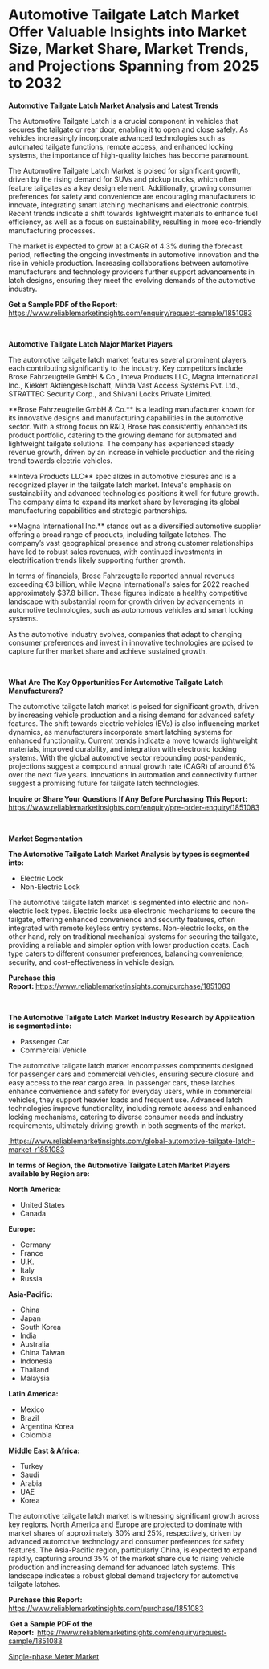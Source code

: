 <p><h1>Automotive Tailgate Latch Market Offer Valuable Insights into Market Size, Market Share, Market Trends, and Projections Spanning from 2025 to 2032</h1></p><p><strong>Automotive Tailgate Latch Market Analysis and Latest Trends</strong></p>
<p><p>The Automotive Tailgate Latch is a crucial component in vehicles that secures the tailgate or rear door, enabling it to open and close safely. As vehicles increasingly incorporate advanced technologies such as automated tailgate functions, remote access, and enhanced locking systems, the importance of high-quality latches has become paramount. </p><p>The Automotive Tailgate Latch Market is poised for significant growth, driven by the rising demand for SUVs and pickup trucks, which often feature tailgates as a key design element. Additionally, growing consumer preferences for safety and convenience are encouraging manufacturers to innovate, integrating smart latching mechanisms and electronic controls. Recent trends indicate a shift towards lightweight materials to enhance fuel efficiency, as well as a focus on sustainability, resulting in more eco-friendly manufacturing processes.</p><p>The market is expected to grow at a CAGR of 4.3% during the forecast period, reflecting the ongoing investments in automotive innovation and the rise in vehicle production. Increasing collaborations between automotive manufacturers and technology providers further support advancements in latch designs, ensuring they meet the evolving demands of the automotive industry.</p></p>
<p><strong>Get a Sample PDF of the Report:&nbsp;</strong> <a href="https://www.reliablemarketinsights.com/enquiry/request-sample/1851083?utm_campaign=2010&utm_medium=2&utm_source=Github&utm_content=ia&utm_term=07012025&utm_id=automotive-tailgate-latch">https://www.reliablemarketinsights.com/enquiry/request-sample/1851083</a></p>
<p>&nbsp;</p>
<p><strong>Automotive Tailgate Latch Major Market Players</strong></p>
<p><p>The automotive tailgate latch market features several prominent players, each contributing significantly to the industry. Key competitors include Brose Fahrzeugteile GmbH & Co., Inteva Products LLC, Magna International Inc., Kiekert Aktiengesellschaft, Minda Vast Access Systems Pvt. Ltd., STRATTEC Security Corp., and Shivani Locks Private Limited.</p><p>**Brose Fahrzeugteile GmbH & Co.** is a leading manufacturer known for its innovative designs and manufacturing capabilities in the automotive sector. With a strong focus on R&D, Brose has consistently enhanced its product portfolio, catering to the growing demand for automated and lightweight tailgate solutions. The company has experienced steady revenue growth, driven by an increase in vehicle production and the rising trend towards electric vehicles.</p><p>**Inteva Products LLC** specializes in automotive closures and is a recognized player in the tailgate latch market. Inteva's emphasis on sustainability and advanced technologies positions it well for future growth. The company aims to expand its market share by leveraging its global manufacturing capabilities and strategic partnerships.</p><p>**Magna International Inc.** stands out as a diversified automotive supplier offering a broad range of products, including tailgate latches. The company’s vast geographical presence and strong customer relationships have led to robust sales revenues, with continued investments in electrification trends likely supporting further growth.</p><p>In terms of financials, Brose Fahrzeugteile reported annual revenues exceeding €3 billion, while Magna International's sales for 2022 reached approximately $37.8 billion. These figures indicate a healthy competitive landscape with substantial room for growth driven by advancements in automotive technologies, such as autonomous vehicles and smart locking systems.</p><p>As the automotive industry evolves, companies that adapt to changing consumer preferences and invest in innovative technologies are poised to capture further market share and achieve sustained growth.</p></p>
<p>&nbsp;</p>
<p><strong>What Are The Key Opportunities For Automotive Tailgate Latch Manufacturers?</strong></p>
<p><p>The automotive tailgate latch market is poised for significant growth, driven by increasing vehicle production and a rising demand for advanced safety features. The shift towards electric vehicles (EVs) is also influencing market dynamics, as manufacturers incorporate smart latching systems for enhanced functionality. Current trends indicate a move towards lightweight materials, improved durability, and integration with electronic locking systems. With the global automotive sector rebounding post-pandemic, projections suggest a compound annual growth rate (CAGR) of around 6% over the next five years. Innovations in automation and connectivity further suggest a promising future for tailgate latch technologies.</p></p>
<p><strong>Inquire or Share Your Questions If Any Before Purchasing This Report:</strong> <a href="https://www.reliablemarketinsights.com/enquiry/pre-order-enquiry/1851083?utm_campaign=2010&utm_medium=2&utm_source=Github&utm_content=ia&utm_term=07012025&utm_id=automotive-tailgate-latch">https://www.reliablemarketinsights.com/enquiry/pre-order-enquiry/1851083</a></p>
<p>&nbsp;</p>
<p><strong>Market Segmentation</strong></p>
<p><strong>The Automotive Tailgate Latch Market Analysis by types is segmented into:</strong></p>
<p><ul><li>Electric Lock</li><li>Non-Electric Lock</li></ul></p>
<p><p>The automotive tailgate latch market is segmented into electric and non-electric lock types. Electric locks use electronic mechanisms to secure the tailgate, offering enhanced convenience and security features, often integrated with remote keyless entry systems. Non-electric locks, on the other hand, rely on traditional mechanical systems for securing the tailgate, providing a reliable and simpler option with lower production costs. Each type caters to different consumer preferences, balancing convenience, security, and cost-effectiveness in vehicle design.</p></p>
<p><strong>Purchase this Report:&nbsp;</strong><a href="https://www.reliablemarketinsights.com/purchase/1851083?utm_campaign=2010&utm_medium=2&utm_source=Github&utm_content=ia&utm_term=07012025&utm_id=automotive-tailgate-latch">https://www.reliablemarketinsights.com/purchase/1851083</a></p>
<p>&nbsp;</p>
<p><strong>The Automotive Tailgate Latch Market Industry Research by Application is segmented into:</strong></p>
<p><ul><li>Passenger Car</li><li>Commercial Vehicle</li></ul></p>
<p><p>The automotive tailgate latch market encompasses components designed for passenger cars and commercial vehicles, ensuring secure closure and easy access to the rear cargo area. In passenger cars, these latches enhance convenience and safety for everyday users, while in commercial vehicles, they support heavier loads and frequent use. Advanced latch technologies improve functionality, including remote access and enhanced locking mechanisms, catering to diverse consumer needs and industry requirements, ultimately driving growth in both segments of the market.</p></p>
<p><a href="https://www.reliablemarketinsights.com/global-automotive-tailgate-latch-market-r1851083?utm_campaign=2010&utm_medium=2&utm_source=Github&utm_content=ia&utm_term=07012025&utm_id=automotive-tailgate-latch">&nbsp;https://www.reliablemarketinsights.com/global-automotive-tailgate-latch-market-r1851083</a></p>
<p><strong>In terms of Region, the Automotive Tailgate Latch Market Players available by Region are:</strong></p>
<p>
    <p> <strong> North America: </strong>
        <ul>
            <li>United States</li>
            <li>Canada</li>
        </ul>
        </p> 
    <p> <strong> Europe: </strong>
        <ul>
            <li>Germany</li>
            <li>France</li>
            <li>U.K.</li>
            <li>Italy</li>
            <li>Russia</li>
        </ul>
        </p> 
    <p> <strong> Asia-Pacific: </strong>
        <ul>
            <li>China</li>
            <li>Japan</li>
            <li>South Korea</li>
            <li>India</li>
            <li>Australia</li>
            <li>China Taiwan</li>
            <li>Indonesia</li>
            <li>Thailand</li>
            <li>Malaysia</li>
        </ul>
        </p> 
    <p> <strong> Latin America: </strong>
        <ul>
            <li>Mexico</li>
            <li>Brazil</li>
            <li>Argentina Korea</li>
            <li>Colombia</li>
        </ul>
        </p> 
    <p> <strong> Middle East & Africa: </strong>
        <ul>
            <li>Turkey</li>
            <li>Saudi</li>
            <li>Arabia</li>
            <li>UAE</li>
            <li>Korea</li>
        </ul>
    </p>
    </p>
<p><p>The automotive tailgate latch market is witnessing significant growth across key regions. North America and Europe are projected to dominate with market shares of approximately 30% and 25%, respectively, driven by advanced automotive technology and consumer preferences for safety features. The Asia-Pacific region, particularly China, is expected to expand rapidly, capturing around 35% of the market share due to rising vehicle production and increasing demand for advanced latch systems. This landscape indicates a robust global demand trajectory for automotive tailgate latches.</p></p>
<p><strong>Purchase this Report: </strong><a href="https://www.reliablemarketinsights.com/purchase/1851083?utm_campaign=2010&utm_medium=2&utm_source=Github&utm_content=ia&utm_term=07012025&utm_id=automotive-tailgate-latch">https://www.reliablemarketinsights.com/purchase/1851083</a></p>
<p>&nbsp;<strong>Get a Sample PDF of the Report:&nbsp;&nbsp;</strong><a href="https://www.reliablemarketinsights.com/enquiry/request-sample/1851083?utm_campaign=2010&utm_medium=2&utm_source=Github&utm_content=ia&utm_term=07012025&utm_id=automotive-tailgate-latch">https://www.reliablemarketinsights.com/enquiry/request-sample/1851083</a></p>
<p><strong></strong></p>
<p><p><a href="https://github.com/mahnoor2003/Market-Research-Report-List-6/blob/main/single-phase-meter-market.md?utm_campaign=2010&utm_medium=2&utm_source=Github&utm_content=ia&utm_term=07012025&utm_id=automotive-tailgate-latch">Single-phase Meter Market</a></p></p>